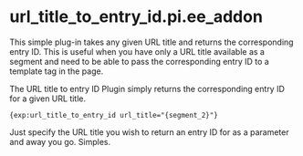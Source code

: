 url_title_to_entry_id.pi.ee_addon
=================================

This simple plug-in takes any given URL title and returns the corresponding entry ID. This is useful when you have only a URL title available as a segment and need to be able to pass the corresponding entry ID to a template tag in the page.

The URL title to entry ID Plugin simply returns the corresponding entry ID for a given URL title.

```{exp:url_title_to_entry_id url_title="{segment_2}"}```

Just specify the URL title you wish to return an entry ID for as a parameter and away you go. Simples.
